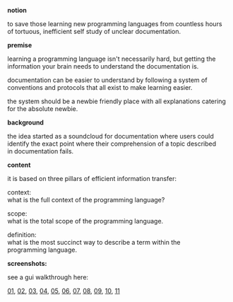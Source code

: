 <b>notion</b>
 
to save those learning new programming languages from countless hours  
of tortuous, inefficient self study of unclear documentation. 

<b>premise</b>  

learning a programming language isn't necessarily hard, but getting the  
information your brain needs to understand the documentation is. 

documentation can be easier to understand by following a system of  
conventions and protocols that all exist to make learning easier. 

the system should be a newbie friendly place with all explanations catering  
for the absolute newbie.  

<b>background</b>  

the idea started as a soundcloud for documentation where users could  
identify the exact point where their comprehension of a topic described  
in documentation fails.

<b>content</b>  

it is based on three pillars of efficient information transfer:

context:  
what is the full context of the programming language?

scope:  
what is the total scope of the programming language. 

definition:  
what is the most succinct way to describe a term within the  
programming language. 

<b>screenshots:</b>

see a gui walkthrough here:

<a href="https://raw.github.com/comprendezvous/docu_clear/master/presentation/images/001.png" target="blank">01</a>, <a href="https://raw.github.com/comprendezvous/docu_clear/master/presentation/images/002.png" target="blank">02</a>, <a href="https://raw.github.com/comprendezvous/docu_clear/master/presentation/images/003.png" target="blank">03</a>, <a href="https://raw.github.com/comprendezvous/docu_clear/master/presentation/images/004.png" target="blank">04</a>, <a href="https://raw.github.com/comprendezvous/docu_clear/master/presentation/images/005.png" target="blank">05</a>, <a href="https://raw.github.com/comprendezvous/docu_clear/master/presentation/images/006.png" target="blank">06</a>, <a href="https://raw.github.com/comprendezvous/docu_clear/master/presentation/images/007.png" target="blank">07</a>, <a href="https://raw.github.com/comprendezvous/docu_clear/master/presentation/images/008.png" target="blank">08</a>, <a href="https://raw.github.com/comprendezvous/docu_clear/master/presentation/images/009.png" target="blank">09</a>, <a href="https://raw.github.com/comprendezvous/docu_clear/master/presentation/images/010.png" target="blank">10</a>, <a href="https://raw.github.com/comprendezvous/docu_clear/master/presentation/images/011.png" target="blank">11</a>


